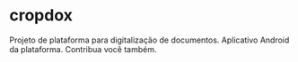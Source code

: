 # cropdox
Projeto de plataforma para digitalização de documentos. Aplicativo Android da plataforma. Contribua você também.
